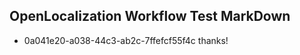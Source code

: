 ## OpenLocalization Workflow Test MarkDown
* 0a041e20-a038-44c3-ab2c-7ffefcf55f4c 
thanks!<!--HONumber=Mar16_HO2-->
